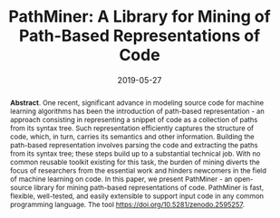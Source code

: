 ---
title: "PathMiner: A Library for Mining of Path-Based Representations of Code"
authors: '<i>Vladimir Kovalenko, Egor Bogomolov, Timofey Bryksin, and Alberto Bacchelli</i>'
status: "published"
collection: publications
permalink: /publication/2019-05-27-pathminer
date: 2019-05-27
venue: "proceedings of <b>MSR'19</b>"
pdf: 'https://sback.it/publications/msr2019b.pdf'
paperurl: 'https://doi.org/10.1109/MSR.2019.00013'
tool: 'https://github.com/JetBrains-Research/astminer'
counter_id: 'C8'
level: 'A'
abstract: "<p><b>Abstract</b>. One recent, significant advance in modeling source code for machine learning algorithms has been the introduction of path-based representation - an approach consisting in representing a snippet of code as a collection of paths from its syntax tree. Such representation efficiently captures the structure of code, which, in turn, carries its semantics and other information. Building the path-based representation involves parsing the code and extracting the paths from its syntax tree; these steps build up to a substantial technical job. With no common reusable toolkit existing for this task, the burden of mining diverts the focus of researchers from the essential work and hinders newcomers in the field of machine learning on code. In this paper, we present PathMiner - an open-source library for mining path-based representations of code. PathMiner is fast, flexible, well-tested, and easily extensible to support input code in any common programming language. The tool <a href='https://doi.org/10.5281/zenodo.2595257'>https://doi.org/10.5281/zenodo.2595257</a>.</p>"
---